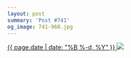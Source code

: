 ```yaml
---
layout: post
summary: 'Post #741'
og_image: 741-960.jpg
---
```


<p>
 <time>
  <a href="/741">
   {{ page.date | date: "%B %-d, %Y" }}
  </a>
 </time>
 <a href="/741">
  <img sizes="(min-width: 700px) 50vw, calc(100vw - 2rem)" src="{{ site.assets_url }}/741-480.jpg" srcset="{{ site.assets_url }}/741-240.jpg 240w, {{ site.assets_url }}/741-480.jpg 480w, {{ site.assets_url }}/741-720.jpg 720w, {{ site.assets_url }}/741-960.jpg 960w"/>
 </a>
</p>

